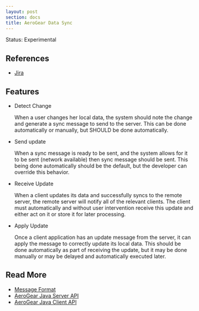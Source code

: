 ```yaml
---
layout: post
section: docs
title: AeroGear Data Sync
---
```


<span class="label label-warning">Status: Experimental</span>

## References

- [Jira](https://issues.jboss.org/browse/AGSYNC-7)

## Features

* Detect Change

    When a user changes her local data, the system should note the change and generate a sync message to send to the server.  This can be done automatically or manually, but SHOULD be done automatically.

* Send update

     When a sync message is ready to be sent, and the system allows for it to be sent (network available) then sync message should be sent. This being done automatically should be the default, but the developer can override this behavior.

* Receive Update

    When a client updates its data and successfully syncs to the remote server, the remote server will notify all of the relevant clients. The client must automatically and without user intervention receive this update and either act on it or store it for later processing.

* Apply Update

    Once a client application has an update message from the server, it can apply the message to correctly update its local data.  This should be done automatically as part of receiving the update, but it may be done manually or may be delayed and automatically executed later.

## Read More

* [Message Format](../aerogear-sync-data-format)
* [AeroGear Java Server API](../aerogear-sync-server-java-api/org/jboss/aerogear/sync/server/ServerSyncEngine.html)
* [AeroGear Java Client API](../aerogear-sync-server-java-api/org/jboss/aerogear/sync/client/ClientSyncEngine.html)